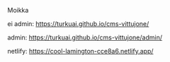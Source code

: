 Moikka

ei admin: https://turkuai.github.io/cms-vittujone/

admin: https://turkuai.github.io/cms-vittujone/admin/

netlify: https://cool-lamington-cce8a6.netlify.app/
